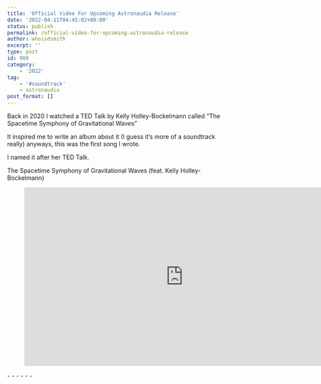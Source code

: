 ```yaml
---
title: 'Official Video For Upcoming Astronaudia Release'
date: '2022-04-11T04:45:02+00:00'
status: publish
permalink: /official-video-for-upcoming-astronaudia-release
author: whoisdsmith
excerpt: ''
type: post
id: 900
category:
    - '2022'
tag:
    - '#soundtrack'
    - astronaudia
post_format: []
---
```

Back in 2020 I watched a TED Talk by Kelly Holley-Bockelmann called “The Spacetime Symphony of Gravitational Waves”

It inspired me to write an album about it (I guess it’s more of a soundtrack really) anyways, this was the first song I wrote.

I named it after her TED Talk.

The Spacetime Symphony of Gravitational Waves (feat. Kelly Holley-Bockelmann)

<figure class="wp-block-embed is-type-rich is-provider-embed-handler wp-block-embed-embed-handler wp-embed-aspect-16-9 wp-has-aspect-ratio"><div class="wp-block-embed__wrapper"><div class="video-container"><iframe allow="accelerometer; autoplay; clipboard-write; encrypted-media; gyroscope; picture-in-picture" allowfullscreen="" frameborder="0" height="416" loading="lazy" src="https://www.youtube.com/embed/KLGPCxQkfTA?feature=oembed" title="The Spacetime Symphony of Gravitational Waves (feat. Kelly Holley-Bockelmann)" width="740"></iframe></div></div></figure>- - - - - -